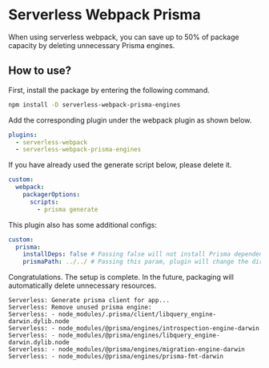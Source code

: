 # Serverless Webpack Prisma

When using serverless webpack, you can save up to 50% of package capacity by deleting unnecessary Prisma engines.

## How to use?

First, install the package by entering the following command.

```sh
npm install -D serverless-webpack-prisma-engines
```

Add the corresponding plugin under the webpack plugin as shown below.

```yaml
plugins:
  - serverless-webpack
  - serverless-webpack-prisma-engines
```

If you have already used the generate script below, please delete it.

```yaml
custom:
  webpack:
    packagerOptions:
      scripts:
        - prisma generate
```

This plugin also has some additional configs:

```yaml
custom:
  prisma:
    installDeps: false # Passing false will not install Prisma dependency during the build process. Default: true
    prismaPath: ../../ # Passing this param, plugin will change the directory to find the dir prisma containing the prisma/prisma.schema
```

Congratulations. The setup is complete. In the future, packaging will automatically delete unnecessary resources.

```
Serverless: Generate prisma client for app...
Serverless: Remove unused prisma engine:
Serverless: - node_modules/.prisma/client/libquery_engine-darwin.dylib.node
Serverless: - node_modules/@prisma/engines/introspection-engine-darwin
Serverless: - node_modules/@prisma/engines/libquery_engine-darwin.dylib.node
Serverless: - node_modules/@prisma/engines/migration-engine-darwin
Serverless: - node_modules/@prisma/engines/prisma-fmt-darwin
```
